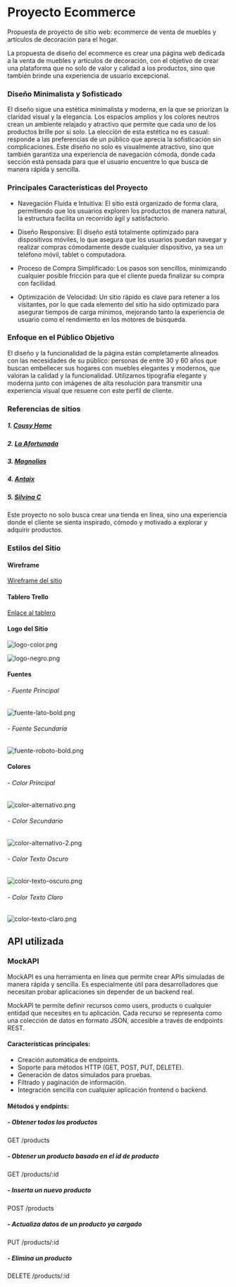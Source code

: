 # Proyecto Ecommerce

<p>Propuesta de proyecto de sitio web: ecommerce de venta de muebles y artículos de decoración para el hogar.</p>
<p>La propuesta de diseño del ecommerce es crear una página web dedicada a la venta de muebles y artículos de decoración, con el objetivo de crear una plataforma que no solo de valor y calidad a los productos, sino que también brinde una experiencia de usuario excepcional.</p>

### Diseño Minimalista y Sofisticado<p>
El diseño sigue una estética minimalista y moderna, en la que se priorizan la claridad visual y la elegancia. Los espacios amplios y los colores neutros crean un ambiente relajado y atractivo que permite que cada uno de los productos brille por sí solo. La elección de esta estética no es casual: responde a las preferencias de un público que aprecia la sofisticación sin complicaciones.
Este diseño no solo es visualmente atractivo, sino que también garantiza una experiencia de navegación cómoda, donde cada sección está pensada para que el usuario encuentre lo que busca de manera rápida y sencilla.
</p>

### Principales Características del Proyecto

* <p>Navegación Fluida e Intuitiva: El sitio está organizado de forma clara, permitiendo que los usuarios exploren los productos de manera natural, la estructura facilita un recorrido ágil y satisfactorio.
</p>

* <p>Diseño Responsive: El diseño está totalmente optimizado para dispositivos móviles, lo que asegura que los usuarios puedan navegar y realizar compras cómodamente desde cualquier dispositivo, ya sea un teléfono móvil, tablet o computadora.
</p>

* <p>Proceso de Compra Simplificado: Los pasos son sencillos, minimizando cualquier posible fricción para que el cliente pueda finalizar su compra con facilidad.
</p>

* <p>Optimización de Velocidad: Un sitio rápido es clave para retener a los visitantes, por lo que cada elemento del sitio ha sido optimizado para asegurar tiempos de carga mínimos, mejorando tanto la experiencia de usuario como el rendimiento en los motores de búsqueda.
</p>

### Enfoque en el Público Objetivo
<p>El diseño y la funcionalidad de la página están completamente alineados con las necesidades de su público: personas de entre 30 y 60 años que buscan embellecer sus hogares con muebles elegantes y modernos, que valoran la calidad y la funcionalidad. Utilizamos tipografía elegante y moderna junto con imágenes de alta resolución para transmitir una experiencia visual que resuene con este perfil de cliente.
</p>

### Referencias de sitios

##### 1.  [Cousy Home](https://www.cousyhome.com/)

##### 2.  [La Afortunada](https://laafortunadadeco.com.ar/)

##### 3.  [Magnolias](https://www.magnoliasdeco.com.ar/)

##### 4.  [Antaix](https://antaix.com/)

##### 5.  [Silvina C](https://silvinac.com.ar/)

<p>Este proyecto no solo busca crear una tienda en línea, sino una experiencia donde el cliente se sienta inspirado, cómodo y motivado a explorar y adquirir productos. 
</p>

### Estilos del Sitio
#### Wireframe
[Wireframe del sitio](https://www.figma.com/design/Ji4pDLsh18Sl3y4M1HHg1K/Wireframe?node-id=0-1&m=dev&t=nK8waptREo9D166T-1 "Wireframe del sitio")

#### Tablero Trello

[Enlace al tablero](https://trello.com/invite/b/6714aff995480e3f6bfef93d/ATTI981837bfda95fb4baca7bbb4345341b408787E7D/digital-house)

#### Logo del Sitio

![logo-color.png](https://i.postimg.cc/Yq5BkcrN/logo-color.png)

![logo-negro.png](https://i.postimg.cc/y8048fxM/logo-negro.png)

#### Fuentes
###### - Fuente Principal
![fuente-lato-bold.png](https://i.postimg.cc/4NzBKjvQ/fuente-lato-bold.png)

###### - Fuente Secundaria
![fuente-roboto-bold.png](https://i.postimg.cc/BvvgV6rm/fuente-roboto-bold.png)

#### Colores
###### - Color Principal
![color-alternativo.png](https://i.postimg.cc/44H8GYmM/color-alternativo.png)
###### - Color Secundario
![color-alternativo-2.png](https://i.postimg.cc/d1p4dYS4/color-alternativo-2.png)
###### - Color Texto Oscuro
![color-texto-oscuro.png](https://i.postimg.cc/3JMtx3Gw/color-texto-oscuro.png)
###### - Color Texto Claro
![color-texto-claro.png](https://i.postimg.cc/kGSwvp09/color-texto-claro.png)

## API utilizada 

### MockAPI

<p>MockAPI es una herramienta en línea que permite crear APIs simuladas de manera rápida y sencilla. Es especialmente útil para desarrolladores que necesitan probar aplicaciones sin depender de un backend real.</p>
<p>MockAPI te permite definir recursos como users, products o cualquier entidad que necesites en tu aplicación. Cada recurso se representa como una colección de datos en formato JSON, accesible a través de endpoints REST.</p>

 #### Características principales:
- Creación automática de endpoints.
- Soporte para métodos HTTP (GET, POST, PUT, DELETE).
- Generación de datos simulados para pruebas.
- Filtrado y paginación de información.
- Integración sencilla con cualquier aplicación frontend o backend.

#### Métodos y endpints:

##### - Obtener todos los productos
GET
/products

##### - Obtener un producto basado en el id de producto
GET
/products/:id

##### - Inserta un nuevo producto
POST
/products

##### - Actualiza datos de un producto ya cargado
PUT
/products/:id

##### - Elimina un producto
DELETE
/products/:id




